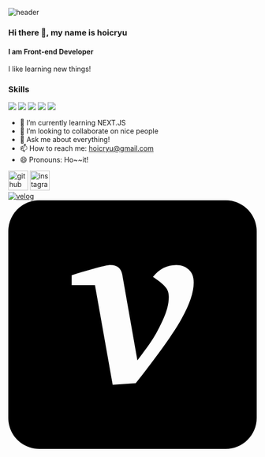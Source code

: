![header](https://capsule-render.vercel.app/api?type=waving&color=auto&height=300&section=header&text=Hoic's_Github&fontSize=70)

### Hi there 👋, my name is hoicryu
#### I am Front-end Developer

I like learning new things!

### Skills
<p>
  <img src="https://img.shields.io/badge/React-61DAFB?style=flat-square&logo=React&logoColor=black"/>
  <img src="https://img.shields.io/badge/TypeScript-3178C6?style=flat-square&logo=TypeScript&logoColor=white"/>
  <img src="https://img.shields.io/badge/Nextdotjs-000000?style=flat-square&logo=TypeScript&logoColor=white"/>
  <img src="https://img.shields.io/badge/Svelte-FF3E00?style=flat-square&logo=TypeScript&logoColor=black"/>
  <img src="https://img.shields.io/badge/rubyonrails-D30001?style=flat-square&logo=TypeScript&logoColor=black"/>
</p>


- 🌱 I’m currently learning NEXT.JS
- 👯 I’m looking to collaborate on nice people 
- 💬 Ask me about everything! 
- 📫 How to reach me: hoicryu@gmail.com 
- 😄 Pronouns: Ho~~it!


[<img src='https://cdn.jsdelivr.net/npm/simple-icons@3.0.1/icons/github.svg' alt='github' height='40'>](https://github.com/hoicryu)  [<img src='https://cdn.jsdelivr.net/npm/simple-icons@3.0.1/icons/instagram.svg' alt='instagram' height='40'>](https://www.instagram.com/hoic_ryu/)  
[![velog](https://github.com/hoicryu/hoicryu/assets/73576912/f45a1439-d592-4006-81f4-cc64111228ca)<svg role="img" viewBox="0 0 24 24" xmlns="http://www.w3.org/2000/svg"><title>Velog</title><path d="M3 0C1.338 0 0 1.338 0 3v18c0 1.662 1.338 3 3 3h18c1.662 0 3-1.338 3-3V3c0-1.662-1.338-3-3-3H3Zm6.883 6.25c.63 0 1.005.3 1.125.9l1.463 8.303c.465-.615.846-1.133 1.146-1.553.465-.66.893-1.418 1.283-2.273.405-.855.608-1.62.608-2.295 0-.405-.113-.727-.338-.967-.21-.255-.608-.577-1.193-.967.6-.765 1.35-1.148 2.25-1.148.48 0 .878.143 1.193.428.33.285.494.704.494 1.26 0 .93-.39 2.093-1.17 3.488-.765 1.38-2.241 3.457-4.431 6.232l-2.227.156-1.711-9.628h-2.25V7.24c.6-.195 1.305-.406 2.115-.63.81-.24 1.358-.36 1.643-.36Z"/></svg>](https://velog.io/@hoicryu)
